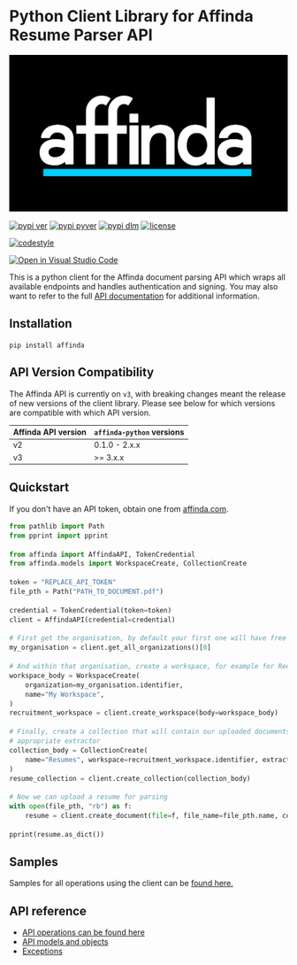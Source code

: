 Python Client Library for Affinda Resume Parser API
===================================================

![affinda logo](https://raw.githubusercontent.com/affinda/affinda-python/master/affinda_logo.png)

[![pypi ver](https://img.shields.io/pypi/v/affinda)](https://pypi.org/project/affinda/)
[![pypi pyver](https://img.shields.io/pypi/pyversions/affinda)](https://pypi.org/affinda/)
[![pypi dlm](https://img.shields.io/pypi/dm/affinda)](https://pypi.org/project/affinda/)
[![license](https://img.shields.io/github/license/affinda/affinda-python)](https://choosealicense.com/licenses/mit/)

[![codestyle](https://img.shields.io/badge/code%20style-black-000000.svg)](https://github.com/psf/black)

[![Open in Visual Studio Code](https://open.vscode.dev/badges/open-in-vscode.svg)](https://open.vscode.dev/affinda/affinda-python)

This is a python client for the Affinda document parsing API which wraps all available endpoints
and handles authentication and signing.  You may also want to refer to the full
[API documentation](https://api.affinda.com/docs) for additional information.

Installation
------------

```shell
pip install affinda
```

API Version Compatibility
-------------------------

The Affinda API is currently on `v3`, with breaking changes meant the release of new versions of the client library.
Please see below for which versions are compatible with which API version.

| Affinda API version | `affinda-python` versions |
|---------------------|---------------------------|
| v2                  | 0.1.0 - 2.x.x             |
| v3                  | \>= 3.x.x                 |


Quickstart
----------
If you don't have an API token, obtain one from [affinda.com](https://affinda.com/resume-parser/free-api-key/).

```python
from pathlib import Path
from pprint import pprint

from affinda import AffindaAPI, TokenCredential
from affinda.models import WorkspaceCreate, CollectionCreate

token = "REPLACE_API_TOKEN"
file_pth = Path("PATH_TO_DOCUMENT.pdf")

credential = TokenCredential(token=token)
client = AffindaAPI(credential=credential)

# First get the organisation, by default your first one will have free credits
my_organisation = client.get_all_organizations()[0]

# And within that organisation, create a workspace, for example for Recruitment:
workspace_body = WorkspaceCreate(
    organization=my_organisation.identifier,
    name="My Workspace",
)
recruitment_workspace = client.create_workspace(body=workspace_body)

# Finally, create a collection that will contain our uploaded documents, for example resumes, by selecting the
# appropriate extractor
collection_body = CollectionCreate(
    name="Resumes", workspace=recruitment_workspace.identifier, extractor="resume"
)
resume_collection = client.create_collection(collection_body)

# Now we can upload a resume for parsing
with open(file_pth, "rb") as f:
    resume = client.create_document(file=f, file_name=file_pth.name, collection=resume_collection.identifier)

pprint(resume.as_dict())
```

Samples
-------

Samples for all operations using the client can be [found here.](./docs/samples_python.md)


API reference
-------------

- [API operations can be found here](./docs/sync_operations.md)
- [API models and objects](./docs/models.md)
- [Exceptions](./docs/exceptions.md)
